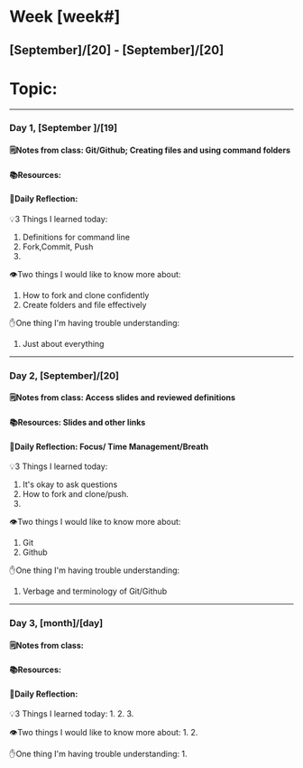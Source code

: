 # Week [week#]
## [September]/[20] - [September]/[20]

# Topic:

___

### Day 1, [September ]/[19]

#### 🗒️Notes from class: Git/Github; Creating files and using command folders

#### 📚Resources:


#### 💭Daily Reflection:

💡3 Things I learned today:
1. Definitions for command line
2. Fork,Commit, Push
3. 

👁️Two things I would like to know more about:
1. How to fork and clone confidently
2. Create folders and file effectively 

✋One thing I'm having trouble understanding:
1. Just about everything


___

### Day 2, [September]/[20] 

#### 🗒️Notes from class: Access slides and reviewed definitions

#### 📚Resources: Slides and other links 


#### 💭Daily Reflection: Focus/ Time Management/Breath

💡3 Things I learned today:
1. It's okay to ask questions
2. How to fork and clone/push.
3. 

👁️Two things I would like to know more about:
1. Git  
2. Github 

✋One thing I'm having trouble understanding:
1. Verbage and terminology of Git/Github

___

### Day 3, [month]/[day]
#### 🗒️Notes from class:

#### 📚Resources:


#### 💭Daily Reflection:

💡3 Things I learned today:
1. 
2. 
3. 

👁️Two things I would like to know more about:
1. 
2. 

✋One thing I'm having trouble understanding:
1. 
 

